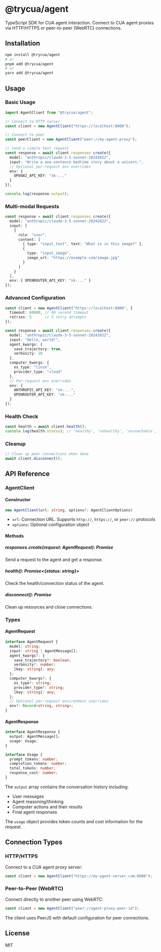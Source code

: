 # @trycua/agent

TypeScript SDK for CUA agent interaction. Connect to CUA agent proxies via HTTP/HTTPS or peer-to-peer (WebRTC) connections.

## Installation

```bash
npm install @trycua/agent
# or
pnpm add @trycua/agent
# or
yarn add @trycua/agent
```

## Usage

### Basic Usage

```typescript
import AgentClient from "@trycua/agent";

// Connect to HTTP server
const client = new AgentClient("https://localhost:8000");

// Connect to peer
const peerClient = new AgentClient("peer://my-agent-proxy");

// Send a simple text request
const response = await client.responses.create({
  model: "anthropic/claude-3-5-sonnet-20241022",
  input: "Write a one-sentence bedtime story about a unicorn.",
  // Optional per-request env overrides
  env: {
    OPENAI_API_KEY: "sk-..."
  }
});

console.log(response.output);
```

### Multi-modal Requests

```typescript
const response = await client.responses.create({
  model: "anthropic/claude-3-5-sonnet-20241022",
  input: [
    {
      role: "user",
      content: [
        { type: "input_text", text: "What is in this image?" },
        { 
          type: "input_image", 
          image_url: "https://example.com/image.jpg" 
        }
      ]
    }
  ],
  env: { OPENROUTER_API_KEY: "sk-..." }
});
```

### Advanced Configuration

```typescript
const client = new AgentClient("https://localhost:8000", {
  timeout: 60000, // 60 second timeout
  retries: 5      // 5 retry attempts
});

const response = await client.responses.create({
  model: "anthropic/claude-3-5-sonnet-20241022",
  input: "Hello, world!",
  agent_kwargs: {
    save_trajectory: true,
    verbosity: 20
  },
  computer_kwargs: {
    os_type: "linux",
    provider_type: "cloud"
  },
  // Per-request env overrides
  env: {
    ANTHROPIC_API_KEY: "sk-...",
    OPENROUTER_API_KEY: "sk-..."
  }
});
```

### Health Check

```typescript
const health = await client.health();
console.log(health.status); // 'healthy', 'unhealthy', 'unreachable', 'connected', 'disconnected'
```

### Cleanup

```typescript
// Clean up peer connections when done
await client.disconnect();
```

## API Reference

### AgentClient

#### Constructor

```typescript
new AgentClient(url: string, options?: AgentClientOptions)
```

- `url`: Connection URL. Supports `http://`, `https://`, or `peer://` protocols
- `options`: Optional configuration object

#### Methods

##### responses.create(request: AgentRequest): Promise<AgentResponse>

Send a request to the agent and get a response.

##### health(): Promise<{status: string}>

Check the health/connection status of the agent.

##### disconnect(): Promise<void>

Clean up resources and close connections.

### Types

#### AgentRequest

```typescript
interface AgentRequest {
  model: string;
  input: string | AgentMessage[];
  agent_kwargs?: {
    save_trajectory?: boolean;
    verbosity?: number;
    [key: string]: any;
  };
  computer_kwargs?: {
    os_type?: string;
    provider_type?: string;
    [key: string]: any;
  };
  // Optional per-request environment overrides
  env?: Record<string, string>;
}
```

#### AgentResponse

```typescript
interface AgentResponse {
  output: AgentMessage[];
  usage: Usage;
}

interface Usage {
  prompt_tokens: number;
  completion_tokens: number;
  total_tokens: number;
  response_cost: number;
}
```

The `output` array contains the conversation history including:
- User messages
- Agent reasoning/thinking
- Computer actions and their results
- Final agent responses

The `usage` object provides token counts and cost information for the request.

## Connection Types

### HTTP/HTTPS

Connect to a CUA agent proxy server:

```typescript
const client = new AgentClient("https://my-agent-server.com:8000");
```

### Peer-to-Peer (WebRTC)

Connect directly to another peer using WebRTC:

```typescript
const client = new AgentClient("peer://agent-proxy-peer-id");
```

The client uses PeerJS with default configuration for peer connections.

## License

MIT

